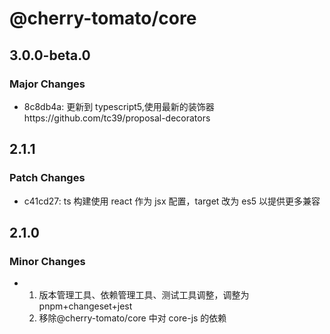 # @cherry-tomato/core

## 3.0.0-beta.0

### Major Changes

- 8c8db4a: 更新到 typescript5,使用最新的装饰器https://github.com/tc39/proposal-decorators

## 2.1.1

### Patch Changes

- c41cd27: ts 构建使用 react 作为 jsx 配置，target 改为 es5 以提供更多兼容

## 2.1.0

### Minor Changes

- 1. 版本管理工具、依赖管理工具、测试工具调整，调整为 pnpm+changeset+jest
  2. 移除@cherry-tomato/core 中对 core-js 的依赖

